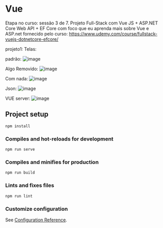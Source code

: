 # Vue 

Etapa no curso: sessão 3 de 7.
Projeto Full-Stack com Vue JS + ASP.NET Core Web API + EF Core com foco que eu aprenda mais sobre Vue e ASP.net
fornecido pelo curso:
https://www.udemy.com/course/fullstack-vuejs-dotnetcore-efcore/

projeto1:
Telas: 

padrão:
![image](https://user-images.githubusercontent.com/48732887/112658010-bff55480-8e31-11eb-947e-eba9bc7fd3af.png)

Algo Removido:
![image](https://user-images.githubusercontent.com/48732887/112658098-d6031500-8e31-11eb-8842-1c624bb4e768.png)

Com nada:
![image](https://user-images.githubusercontent.com/48732887/112658166-e7e4b800-8e31-11eb-8e10-fe6e88f8ed09.png)

Json:
![image](https://user-images.githubusercontent.com/48732887/112658218-f6cb6a80-8e31-11eb-9310-3a3009997adc.png)

VUE server:
![image](https://user-images.githubusercontent.com/48732887/112658316-0ea2ee80-8e32-11eb-8b4d-323a8ce5d04c.png)


## Project setup
```
npm install
```

### Compiles and hot-reloads for development
```
npm run serve
```

### Compiles and minifies for production
```
npm run build
```

### Lints and fixes files
```
npm run lint
```

### Customize configuration
See [Configuration Reference](https://cli.vuejs.org/config/).
